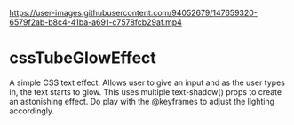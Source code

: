 

https://user-images.githubusercontent.com/94052679/147659320-6579f2ab-b8c4-41ba-a691-c7578fcb29af.mp4

# cssTubeGlowEffect
A simple CSS text effect. Allows user to give an input and as the user types in, the text starts to glow. This uses multiple text-shadow() props to create an astonishing effect. Do play with the @keyframes to adjust the lighting accordingly.
